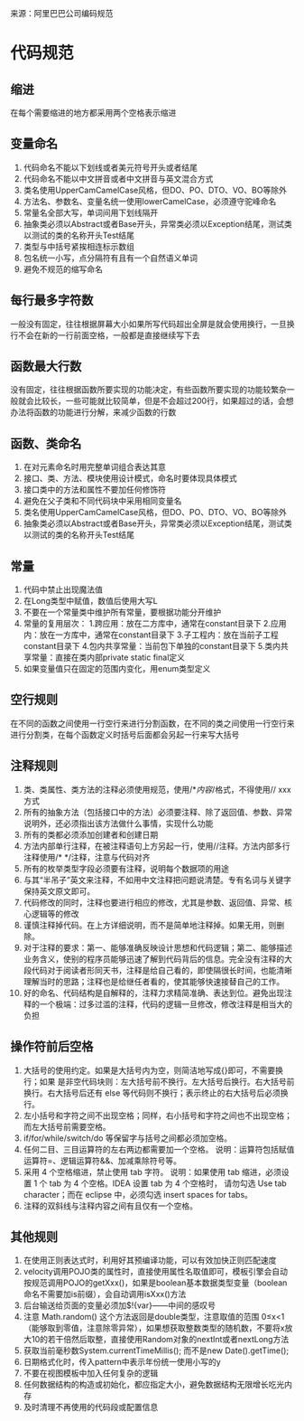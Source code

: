 来源：阿里巴巴公司编码规范
# 代码规范
## 缩进
在每个需要缩进的地方都采用两个空格表示缩进
## 变量命名
1. 代码命名不能以下划线或者美元符号开头或者结尾
2. 代码命名不能以中文拼音或者中文拼音与英文混合方式
3. 类名使用UpperCamCamelCase风格，但DO、PO、DTO、VO、BO等除外
4. 方法名、参数名、变量名统一使用lowerCamelCase，必须遵守驼峰命名
5. 常量名全部大写，单词间用下划线隔开
6. 抽象类必须以Abstract或者Base开头，异常类必须以Exception结尾，测试类以测试的类的名称开头Test结尾
7. 类型与中括号紧挨相连标示数组
8. 包名统一小写，点分隔符有且有一个自然语义单词
9. 避免不规范的缩写命名
## 每行最多字符数
一般没有固定，往往根据屏幕大小如果所写代码超出全屏是就会使用换行，一旦换行不会在新的一行前面空格，一般都是直接继续写下去
## 函数最大行数
没有固定，往往根据函数所要实现的功能决定，有些函数所要实现的功能较繁杂一般就会比较长，一些可能就比较简单，但是不会超过200行，如果超过的话，会想办法将函数的功能进行分解，来减少函数的行数
## 函数、类命名
1. 在对元素命名时用完整单词组合表达其意
2. 接口、类、方法、模块使用设计模式，命名时要体现具体模式
3. 接口类中的方法和属性不要加任何修饰符
4. 避免在父子类和不同代码块中采用相同变量名
5. 类名使用UpperCamCamelCase风格，但DO、PO、DTO、VO、BO等除外
6. 抽象类必须以Abstract或者Base开头，异常类必须以Exception结尾，测试类以测试的类的名称开头Test结尾
## 常量
 1. 代码中禁止出现魔法值
 2. 在Long类型中赋值，数值后使用大写L
 3. 不要在一个常量类中维护所有常量，要根据功能分开维护
 4. 常量的复用层次：
    1.跨应用：放在二方库中，通常在constant目录下
    2.应用内：放在一方库中，通常在constant目录下
    3.子工程内：放在当前子工程constant目录下
    4.包内共享常量：当前包下单独的constant目录下
    5.类内共享常量：直接在类内部private static final定义
 5. 如果变量值只在固定的范围内变化，用enum类型定义
## 空行规则
在不同的函数之间使用一行空行来进行分割函数，在不同的类之间使用一行空行来进行分割类，在每个函数定义时括号后面都会另起一行来写大括号
## 注释规则
1. 类、类属性、类方法的注释必须使用规范，使用/**内容*/格式，不得使用// xxx方式
 2. 所有的抽象方法（包括接口中的方法）必须要注释、除了返回值、参数、异常说明外，还必须指出该方法做什么事情，实现什么功能
 3. 所有的类都必须添加创建者和创建日期
 4. 方法内部单行注释，在被注释语句上方另起一行，使用//注释。方法内部多行注释使用/* */注释，注意与代码对齐
 5. 所有的枚举类型字段必须要有注释，说明每个数据项的用途
 6. 与其“半吊子”英文来注释，不如用中文注释把问题说清楚。专有名词与关键字保持英文原文即可。
 7. 代码修改的同时，注释也要进行相应的修改，尤其是参数、返回值、异常、核心逻辑等的修改
 8. 谨慎注释掉代码。在上方详细说明，而不是简单地注释掉。如果无用，则删除。
 9. 对于注释的要求：第一、能够准确反映设计思想和代码逻辑；第二、能够描述业务含义，使别的程序员能够迅速了解到代码背后的信息。完全没有注释的大段代码对于阅读者形同天书，注释是给自己看的，即使隔很长时间，也能清晰理解当时的思路；注释也是给继任者看的，使其能够快速接替自己的工作。
 10. 好的命名、代码结构是自解释的，注释力求精简准确、表达到位。避免出现注释的一个极端：过多过滥的注释，代码的逻辑一旦修改，修改注释是相当大的负担
## 操作符前后空格
1. 大括号的使用约定。如果是大括号内为空，则简洁地写成{}即可，不需要换行；如果 是非空代码块则：左大括号前不换行。左大括号后换行。右大括号前换行。右大括号后还有 else 等代码则不换行；表示终止的右大括号后必须换行。 
2. 左小括号和字符之间不出现空格；同样，右小括号和字符之间也不出现空格；而左大括号前需要空格。
3. if/for/while/switch/do 等保留字与括号之间都必须加空格。 
4. 任何二目、三目运算符的左右两边都需要加一个空格。 说明：运算符包括赋值运算符=、逻辑运算符&&、加减乘除符号等。 
5. 采用 4 个空格缩进，禁止使用 tab 字符。 说明：如果使用 tab 缩进，必须设置 1 个 tab 为 4 个空格。IDEA 设置 tab 为 4 个空格时， 请勿勾选 Use tab character；而在 eclipse 中，必须勾选 insert spaces for tabs。 
6. 注释的双斜线与注释内容之间有且仅有一个空格。
## 其他规则
1. 在使用正则表达式时，利用好其预编译功能，可以有效加快正则匹配速度
 2. velocity调用POJO类的属性时，直接使用属性名取值即可，模板引擎会自动按规范调用POJO的getXxx()，如果是boolean基本数据类型变量（boolean命名不需要加is前缀），会自动调用isXxx()方法
 3. 后台输送给页面的变量必须加$!{var}——中间的感叹号
 4. 注意 Math.random() 这个方法返回是double类型，注意取值的范围 0≤x<1（能够取到零值，注意除零异常），如果想获取整数类型的随机数，不要将x放大10的若干倍然后取整，直接使用Random对象的nextInt或者nextLong方法
 5. 获取当前毫秒数System.currentTimeMillis(); 而不是new Date().getTime();
 6. 日期格式化时，传入pattern中表示年份统一使用小写的y
 7. 不要在视图模板中加入任何复杂的逻辑
 8. 任何数据结构的构造或初始化，都应指定大小，避免数据结构无限增长吃光内存
 9. 及时清理不再使用的代码段或配置信息